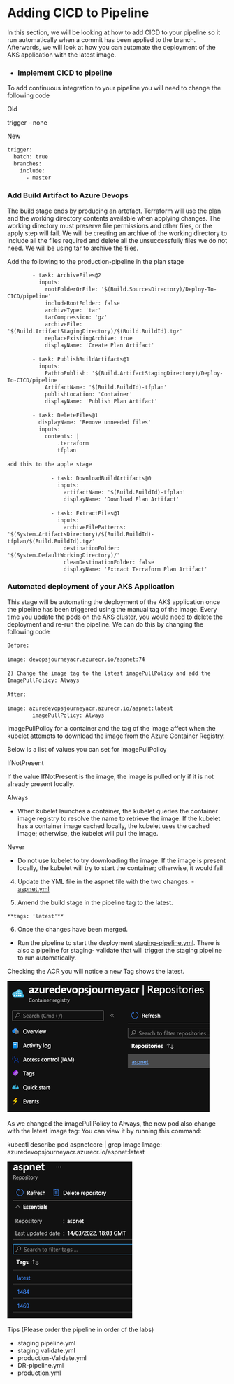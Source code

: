 # Adding CICD to Pipeline 

In this section, we will be looking at how to add CICD to your pipeline so it run automatically when a commit has been applied to the branch. Afterwards, we will look at how you can automate the deployment of the AKS application with the latest image. 

- ### Implement CICD to pipeline

To add continuous integration to your pipeline you will need to change the following code 

Old 

trigger - none 

New 

```
trigger:
  batch: true 
  branches:
    include:
      - master

```
### Add Build Artifact to Azure Devops ###

The build stage ends by producing an artefact. Terraform will use the plan and the working directory contents available when applying changes. The working directory must preserve file permissions and other files, or the apply step will fail. We will be creating an archive of the working directory to include all the files required and delete all the unsuccessfully files we do not need. We will be using tar to archive the files. 

Add the following to the production-pipeline in the plan stage 

```
        - task: ArchiveFiles@2
          inputs:
            rootFolderOrFile: '$(Build.SourcesDirectory)/Deploy-To-CICD/pipeline'
            includeRootFolder: false
            archiveType: 'tar'
            tarCompression: 'gz'
            archiveFile: '$(Build.ArtifactStagingDirectory)/$(Build.BuildId).tgz'
            replaceExistingArchive: true
            displayName: 'Create Plan Artifact'

        - task: PublishBuildArtifacts@1
          inputs:
            PathtoPublish: '$(Build.ArtifactStagingDirectory)/Deploy-To-CICD/pipeline
            ArtifactName: '$(Build.BuildId)-tfplan'
            publishLocation: 'Container'
            displayName: 'Publish Plan Artifact'    

        - task: DeleteFiles@1
          displayName: 'Remove unneeded files'
          inputs:
            contents: |
                .terraform
                tfplan

add this to the apple stage 

              - task: DownloadBuildArtifacts@0
                inputs:
                  artifactName: '$(Build.BuildId)-tfplan'
                  displayName: 'Download Plan Artifact'

              - task: ExtractFiles@1
                inputs:
                  archiveFilePatterns: '$(System.ArtifactsDirectory)/$(Build.BuildId)-tfplan/$(Build.BuildId).tgz'
                  destinationFolder: '$(System.DefaultWorkingDirectory)/'
                  cleanDestinationFolder: false
                  displayName: 'Extract Terraform Plan Artifact'

```

### Automated deployment of your AKS Application ###

This stage will be automating the deployment of the AKS application once the pipeline has been triggered using the manual tag of the image. Every time you update the pods on the AKS cluster, you would need to delete the deployment and re-run the pipeline. We can do this by changing the following code 

```
Before:

image: devopsjourneyacr.azurecr.io/aspnet:74

2) Change the image tag to the latest imagePullPolicy and add the ImagePullPolicy: Always 

After: 

image: azuredevopsjourneyacr.azurecr.io/aspnet:latest
        imagePullPolicy: Always
```
 ImagePullPolicy for a container and the tag of the image affect when the kubelet attempts to download the image from the Azure Container Registry. 

Below is a list of values you can set for imagePullPolicy

IfNotPresent

If the value IfNotPresent is the image, the image is pulled only if it is not already present locally.

Always

- When kubelet launches a container, the kubelet queries the container image registry to resolve the name to retrieve the image. If the kubelet has a container image cached locally, the kubelet uses the cached image; otherwise, the kubelet will pull the image. 

Never

- Do not use kubelet to try downloading the image. If the image is present locally, the kubelet will try to start the container; otherwise, it would fail


4) Update the YML file in the aspnet file with the two changes. - [aspnet.yml](/Deploy-To-CICD/pipelines/scripts/aspnet.yaml)


5) Amend the build stage in the pipeline tag to the latest. 
```
**tags: 'latest'**

```

6) Once the changes have been merged.

- Run the pipeline to start the deployment [staging-pipeline.yml](/Deploy-To-CICD/pipelines/staging-validate.yml). There is also a pipeline for staging- validate that will trigger the staging pipeline to run automatically. 

Checking the ACR you will notice a new Tag shows the latest. 

![](/Deploy-To-CICD/images/updatedimage.png)


As we changed the imagePullPolicy to Always, the new pod also change with the latest image tag: You can view it by running this command: 

kubectl describe pod aspnetcore | grep Image Image: azuredevopsjourneyacr.azurecr.io/aspnet:latest

![](/Deploy-To-CICD/images/updatedimage1.png)


Tips (Please order the pipeline in order of the labs)

- staging pipeline.yml 
- staging validate.yml
- production-Validate.yml
- DR-pipeline.yml 
- production.yml 
